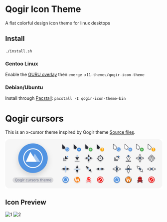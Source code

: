 # Qogir Icon Theme
A flat colorful design icon theme for linux desktops

## Install

`./install.sh`

### Gentoo Linux

Enable the [GURU overlay](https://wiki.gentoo.org/wiki/Project:GURU) then `emerge x11-themes/qogir-icon-theme`

### Debian/Ubuntu

Install through [Pacstall](https://github.com/pacstall/pacstall): `pacstall -I qogir-icon-theme-bin`

# Qogir cursors
This is an x-cursor theme inspired by Qogir theme
  [Source files](src/cursors).

![cursors](cursors-preview.png)

## Icon Preview
![1](https://github.com/vinceliuice/Qogir-icon-theme/blob/master/preview_01.png?raw=true)
![2](https://github.com/vinceliuice/Qogir-icon-theme/blob/master/preview_02.png?raw=true)
